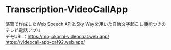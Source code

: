 # Transcription-VideoCallApp
演習で作成したWeb Speech APIとSky Wayを用いた自動文字起こし機能つきのテレビ電話アプリ  
デモURL：https://mojiokoshi-videochat.web.app/  
https://videocall-app-caf92.web.app/
